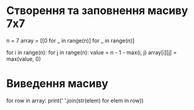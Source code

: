 # Створення та заповнення масиву 7x7
n = 7
array = [[0 for _ in range(n)] for _ in range(n)]

for i in range(n):
    for j in range(n):
        value = n - 1 - max(i, j)
        array[i][j] = max(value, 0)

# Виведення масиву
for row in array:
    print(' '.join(str(elem) for elem in row))
